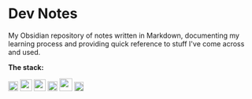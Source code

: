 # Dev Notes

My Obsidian repository of notes written in Markdown, documenting my learning process and providing quick reference to stuff I've come across and used.

**The stack:**

<img height="20px" src="https://cdn.jsdelivr.net/gh/devicons/devicon/icons/git/git-original.svg" /> <img height="24px" src="https://cdn.jsdelivr.net/gh/devicons/devicon/icons/html5/html5-original-wordmark.svg" /> <img height="24px" src="https://cdn.jsdelivr.net/gh/devicons/devicon/icons/css3/css3-original-wordmark.svg" /> <img height="20px" src="https://cdn.jsdelivr.net/gh/devicons/devicon/icons/javascript/javascript-original.svg" /> <img height="26px" src="https://cdn.jsdelivr.net/gh/devicons/devicon/icons/go/go-original-wordmark.svg" /> <img height="19px" src="https://cdn.jsdelivr.net/gh/devicons/devicon/icons/kotlin/kotlin-original.svg" />
